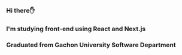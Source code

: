 ### Hi there✋
### I'm studying front-end using React and Next.js 
### Graduated from Gachon University Software Department 

